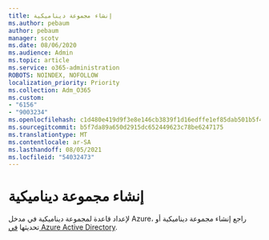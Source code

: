 ```yaml
---
title: إنشاء مجموعة ديناميكية
ms.author: pebaum
author: pebaum
manager: scotv
ms.date: 08/06/2020
ms.audience: Admin
ms.topic: article
ms.service: o365-administration
ROBOTS: NOINDEX, NOFOLLOW
localization_priority: Priority
ms.collection: Adm_O365
ms.custom:
- "6156"
- "9003234"
ms.openlocfilehash: c1d480e419d9f3e8e146cb3839f1d16edffe1ef85dab501b5f447145b00f9358
ms.sourcegitcommit: b5f7da89a650d2915dc652449623c78be6247175
ms.translationtype: MT
ms.contentlocale: ar-SA
ms.lasthandoff: 08/05/2021
ms.locfileid: "54032473"
---
```

# <a name="create-a-dynamic-group"></a>إنشاء مجموعة ديناميكية

لإعداد قاعدة لمجموعة ديناميكية في مدخل Azure، راجع إنشاء مجموعة ديناميكية أو تحديثها [في Azure Active Directory](https://docs.microsoft.com/azure/active-directory/users-groups-roles/groups-create-rule).